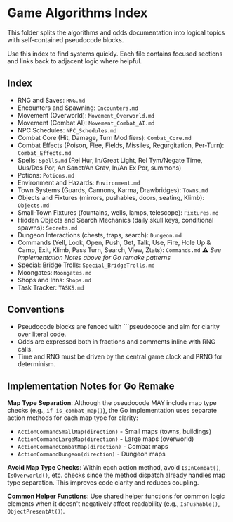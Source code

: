 # Game Algorithms Index

This folder splits the algorithms and odds documentation into logical topics with self-contained pseudocode blocks.

Use this index to find systems quickly. Each file contains focused sections and links back to adjacent logic where helpful.

## Index

- RNG and Saves: `RNG.md`
- Encounters and Spawning: `Encounters.md`
- Movement (Overworld): `Movement_Overworld.md`
- Movement (Combat AI): `Movement_Combat_AI.md`
- NPC Schedules: `NPC_Schedules.md`
- Combat Core (Hit, Damage, Turn Modifiers): `Combat_Core.md`
- Combat Effects (Poison, Flee, Fields, Missiles, Regurgitation, Per-Turn): `Combat_Effects.md`
- Spells: `Spells.md` (Rel Hur, In/Great Light, Rel Tym/Negate Time, Uus/Des Por, An Sanct/An Grav, In/An Ex Por, summons)
- Potions: `Potions.md`
- Environment and Hazards: `Environment.md`
- Town Systems (Guards, Cannons, Karma, Drawbridges): `Towns.md`
- Objects and Fixtures (mirrors, pushables, doors, seating, Klimb): `Objects.md`
- Small-Town Fixtures (fountains, wells, lamps, telescope): `Fixtures.md`
- Hidden Objects and Search Mechanics (daily skull keys, conditional spawns): `Secrets.md`
- Dungeon Interactions (chests, traps, search): `Dungeon.md`
- Commands (Yell, Look, Open, Push, Get, Talk, Use, Fire, Hole Up & Camp, Exit, Klimb, Pass Turn, Search, View, Ztats): `Commands.md` ⚠️ _See Implementation Notes above for Go remake patterns_
- Special: Bridge Trolls: `Special_BridgeTrolls.md`
- Moongates: `Moongates.md`
- Shops and Inns: `Shops.md`
- Task Tracker: `TASKS.md`

## Conventions

- Pseudocode blocks are fenced with ```pseudocode and aim for clarity over literal code.
- Odds are expressed both in fractions and comments inline with RNG calls.
- Time and RNG must be driven by the central game clock and PRNG for determinism.

## Implementation Notes for Go Remake

**Map Type Separation**: Although the pseudocode MAY include map type checks (e.g., `if is_combat_map()`), the Go implementation uses separate action methods for each map type for clarity:

- `ActionCommandSmallMap(direction)` - Small maps (towns, buildings)
- `ActionCommandLargeMap(direction)` - Large maps (overworld) 
- `ActionCommandCombatMap(direction)` - Combat maps
- `ActionCommandDungeon(direction)` - Dungeon maps

**Avoid Map Type Checks**: Within each action method, avoid `IsInCombat()`, `IsOverworld()`, etc. checks since the method dispatch already handles map type separation. This improves code clarity and reduces coupling.

**Common Helper Functions**: Use shared helper functions for common logic elements when it doesn't negatively affect readability (e.g., `IsPushable()`, `ObjectPresentAt()`).
